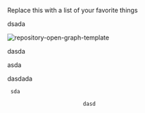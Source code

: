 Replace this with a list of your favorite things


dsada

![repository-open-graph-template](https://user-images.githubusercontent.com/91941818/151571523-66a1eb9c-66e0-457e-baae-2f7314b7d993.png)

dasda



asda

dasdada

					
     sda   
		
							dasd
